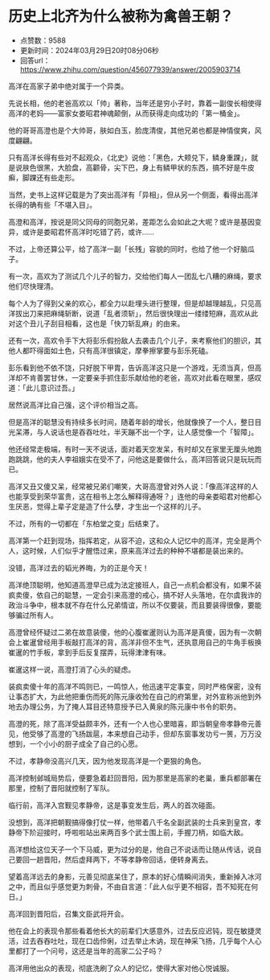 # 历史上北齐为什么被称为禽兽王朝？
- 点赞数：9588
- 更新时间：2024年03月29日20时08分06秒
- 回答url：https://www.zhihu.com/question/456077939/answer/2005903714
<body>
 <p>高洋在高家子弟中绝对属于一个异类。</p>
 <p>先说长相，他的老爸高欢以「帅」著称，当年还是穷小子时，靠着一副俊长相使得高洋的老妈——富家女娄昭君神魂颠倒，从而获得走向成功的「第一桶金」。</p>
 <p>他的哥哥高澄也是个大帅哥，肤如白玉，脸庞清俊，其他兄弟也都是神情俊爽，风度翩翩。</p>
 <p>只有高洋长得有些对不起观众，《北史》说他：「黑色，大颊兑下，鳞身重踝」，就是说肤色很黑，大脸盘，高颧骨，尖下巴，身上有鳞甲状的东西，搞不好是牛皮癣，脚踝还有些走形。</p>
 <p>当然，史书上这样记载是为了突出高洋有「异相」，但从另一个侧面，看得出高洋长得的确有些「不堪入目」。</p>
 <p>高澄和高洋，按说是同父同母的同胞兄弟，差距怎么会如此之大呢？或许是基因变异，或许是娄昭君怀高洋时吃错了药，或许……</p>
 <p>不过，上帝还算公平，给了高洋一副「长残」容貌的同时，也给了他一个好脑瓜子。</p>
 <p>有一次，高欢为了测试几个儿子的智力，交给他们每人一团乱七八糟的麻绳，要求他们尽快理清。</p>
 <p>每个人为了得到父亲的欢心，都全力以赴埋头进行整理，但是却越理越乱，只见高洋拔出刀来把麻绳斩断，说道「乱者须斩」，然后很快理出一缕缕短麻，高欢从此对这个丑儿子刮目相看，这也是「快刀斩乱麻」的由来。</p>
 <p>还有一次，高欢令手下大将彭乐假扮敌人去袭击几个儿子，来考察他们的胆识，其他人都吓得面如土色，只有高洋很镇定，摩拳擦掌要与彭乐死磕。</p>
 <p>彭乐看到他不依不饶，只好脱下甲胄，告诉高洋这只是一个游戏，无须当真，但高洋却不肯善罢甘休，一定要亲手抓住彭乐献给他的老爸，高欢对此看在眼里，感叹道：「此儿意识过吾。」</p>
 <p>居然说高洋比自己强，这个评价相当之高。</p>
 <p>但是高洋的聪慧没有持续多长时间，随着年龄的增长，他就像换了一个人，整日目光呆滞，与人说话也是吞吞吐吐，半天蹦不出一个字，让人感觉像一个「智障」。</p>
 <p>他还经常走极端，有时一天不说话，面对着天空发呆，有时却又在家里无厘头地跑跑跳跳，他的夫人李祖娥实在受不了，问他这是要做什么，高洋回答说只是玩玩而已。</p>
 <p>高洋又丑又傻又呆，经常被兄弟们嘲笑，大哥高澄曾对外人说：「像高洋这样的人也能享受到荣华富贵，这在相书上怎么解释得通呀？」连他的母亲娄昭君对他都心生厌恶，觉得上辈子定是造了什么孽，才生出一个这样的儿子。</p>
 <p>不过，所有的一切都在「东柏堂之变」后结束了。</p>
 <p>高洋第一个赶到现场，指挥若定，从容不迫，这和众人记忆中的高洋，完全是两个人，这时候，人们似乎才醒悟过来，原来高洋过去的种种不堪都是装出来的。</p>
 <p>没错，高洋过去的韬光养晦，为的正是今天！</p>
 <p>高洋绝顶聪明，他知道高澄早已成为法定接班人，自己一点机会都没有，如果不装疯卖傻，依自己的聪慧，一定会引来高澄的戒心，搞不好人头落地，在尔虞我诈的政治斗争中，根本就不存在什么兄弟情谊，所以不仅要装，而且要装得很像，要能够骗过所有人。</p>
 <p>高澄曾经怀疑过二弟在故意装傻，他的心腹崔暹则认为高洋是真傻，因为有一次朝会上崔暹曾经用手板敲打高洋的背，高洋非但不生气，还执意用自己的牛角手板换崔暹的竹手板，拿到手后反复摆弄，玩得津津有味。</p>
 <p>崔暹这样一说，高澄打消了心头的疑虑。</p>
 <p>装疯卖傻十年的高洋不鸣则已，一鸣惊人，他迅速平定事变，同时严格保密，没有让事态扩大，为此他把重伤而死的陈元康收殓在自己的府第里，对外宣称派他到外地去办理公务，为了掩人耳目还特意授予已入黄泉的陈元康中书令的职务。</p>
 <p>高澄的死，除了高洋受益颇丰外，还有一个人也心里暗喜，即当朝皇帝孝静帝元善见，他受够了高澄的飞扬跋扈，本来想自己动手，但却东窗事发功亏一篑，万万没想到，一个小小的厨子成全了自己的心愿。</p>
 <p>不过，孝静帝没高兴几天，因为他发现高洋是一个更狠的角色。</p>
 <p>高洋控制邺城局势后，便要急着赶回晋阳，因为那里是高家的老巢，重兵都部署在那里，控制了晋阳就控制了军队。</p>
 <p>临行前，高洋入宫觐见孝静帝，这是事变发生后，两人的首次碰面。</p>
 <p>没想到，高洋把朝觐搞得像打仗一样，他带着八千名全副武装的士兵来到皇宫，孝静帝下阶迎接时，呼啦啦站出来两百多个武士围上前，手握刀柄，如临大敌。</p>
 <p>高洋想给这位天子一个下马威，更为过分的是，他自己不说话而让随从传话，说自己要回一趟晋阳，然后虚拜两下，不等孝静帝回话，便转身离去。</p>
 <p>望着高洋远去的身影，元善见彻底呆住了，原本的好心情瞬间消失，重新掉入冰河之中，而且似乎感觉更为刺骨，不由自言道：「此人似乎更不相容，吾不知死在何日。」</p>
 <p>高洋回到晋阳后，召集文臣武将开会。</p>
 <p>他在会上的表现令那些看着他长大的前辈们大感意外，过去反应迟钝，现在敏捷灵活，过去吞吞吐吐，现在口齿伶俐，过去举止木讷，现在神采飞扬，几乎每个人心里都打了一个问号，这还是当年的高家二公子吗？</p>
 <p>高洋用他出众的表现，彻底洗刷了众人的记忆，使得大家对他心悦诚服。</p>
</body>